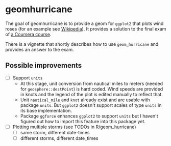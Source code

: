 # geomhurricane

The goal of geomhurricane is to provide a geom for `ggplot2` that plots wind
roses (for an example see [Wikipedia][wiki]). It provides a solution to the
final exam of [a Coursera course][coursera].

There is a vignette that shortly describes how to use `geom_hurricane` and
provides an answer to the exam.

[wiki]: https://en.wikipedia.org/wiki/Wind_rose
[coursera]: https://www.coursera.org/learn/r-data-visualization

## Possible improvements

- [ ] Support `units`
    - At this stage, unit conversion from nautical miles to meters (needed for
      `geosphere::destPoint`) is hard coded. Wind speeds are provided in knots
      and the legend of the plot is edited manually to reflect that.
    - Unit `nautical_mile` and `knot` already exist and are usable with package
      `units`. But `ggplot2` doesn't support scales of type `units` in its base
      implementation.
    - Package `ggforce` enhances `ggplot2` to support `units` but I haven't
      figured out how to import this feature into this package yet.
- [ ] Plotting multiple storms (see TODOs in R/geom_hurricane)
    - [ ] same storm, different date-times
    - [ ] different storms, different date_times
